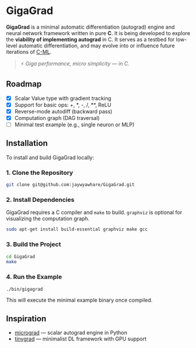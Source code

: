 # GigaGrad

**GigaGrad** is a minimal automatic differentiation (autograd) engine and neural network framework written in pure **C**. 
It is being developed to explore the **viability of implementing autograd** in C. It serves as a testbed for low-level automatic differentiation, and may evolve into or influence future iterations of [C-ML](https://github.com/jaywyawhare/c-ml). 
> ⚡ _Giga performance, micro simplicity — in C._

## Roadmap

- [x] Scalar Value type with gradient tracking
- [x] Support for basic ops: +, *, -, /, **, ReLU
- [x] Reverse-mode autodiff (backward pass)
- [x] Computation graph (DAG traversal)
- [ ] Minimal test example (e.g., single neuron or MLP)

## Installation

To install and build GigaGrad locally:

### 1. Clone the Repository

```bash
git clone git@github.com:jaywyawhare/GigaGrad.git
```

### 2. Install Dependencies
GigaGrad requires a C compiler and `make` to build. `graphviz` is optional for visualizing the computation graph.

```bash
sudo apt-get install build-essential graphviz make gcc
```

### 3. Build the Project

```bash
cd GigaGrad
make
```

### 4. Run the Example

```bash
./bin/gigagrad
```

This will execute the minimal example binary once compiled.

## Inspiration

- [micrograd](https://github.com/karpathy/micrograd) — scalar autograd engine in Python
- [tinygrad](https://github.com/geohot/tinygrad) — minimalist DL framework with GPU support